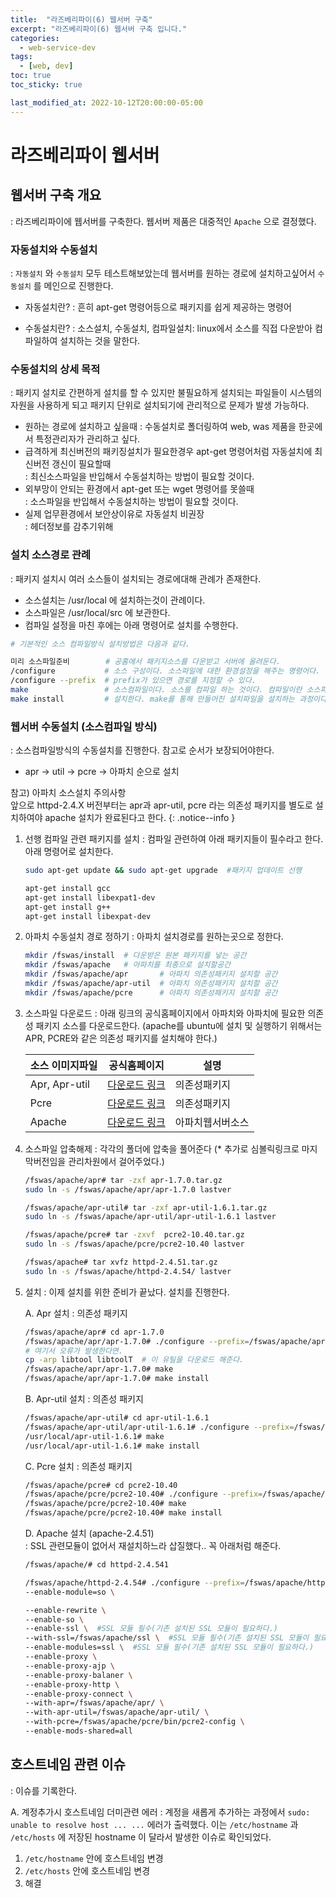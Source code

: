 ```yaml
---
title:  "라즈베리파이(6) 웹서버 구축"
excerpt: "라즈베리파이(6) 웹서버 구축 입니다."
categories:
  - web-service-dev
tags:
  - [web, dev]
toc: true
toc_sticky: true

last_modified_at: 2022-10-12T20:00:00-05:00
---
```


# 라즈베리파이 웹서버
## 웹서버 구축 개요
  : 라즈베리파이에 웹서버를 구축한다. 웹서버 제품은 대중적인 `Apache` 으로 결정했다.

### 자동설치와 수동설치
  : `자동설치` 와 `수동설치` 모두 테스트해보았는데 웹서버를 원하는 경로에 설치하고싶어서 `수동설치` 를 메인으로 진행한다.

  - 자동설치란?
    : 흔히 apt-get 명령어등으로 패키지를 쉽게 제공하는 명령어

  - 수동설치란?
    : 소스설치, 수동설치, 컴파일설치: linux에서 소스를 직접 다운받아 컴파일하여 설치하는 것을 말한다.

### 수동설치의 상세 목적  
  : 패키지 설치로 간편하게 설치를 할 수 있지만 불필요하게 설치되는 파일들이 시스템의 자원을 사용하게 되고 패키지 단위로 설치되기에 관리적으로 문제가 발생 가능하다.

  - 원하는 경로에 설치하고 싶을때
    : 수동설치로 폴더링하여 web, was 제품을 한곳에서 특정관리자가 관리하고 싶다.
  - 급격하게 최신버전의 패키징설치가 필요한경우 apt-get 명령어처럼 자동설치에 최신버전 갱신이 필요할때  
    : 최신소스파일을 반입해서 수동설치하는 방법이 필요할 것이다.
  - 외부망이 안되는 환경에서 apt-get 또는 wget 명령어를 못쓸때  
    : 소스파일을 반입해서 수동설치하는 방법이 필요할 것이다. 
  - 실제 업무환경에서 보안상이유로 자동설치 비권장  
    : 헤더정보를 감추기위해

### 설치 소스경로 관례  
  : 패키지 설치시 여러 소스들이 설치되는 경로에대해 관례가 존재한다.

  - 소스설치는 /usr/local 에 설치하는것이 관례이다.  
  - 소스파일은 /usr/local/src 에 보관한다.  
  - 컴파일 설정을 마친 후에는 아래 명령어로 설치를 수행한다.  

  ```bash
  # 기본적인 소스 컴파일방식 설치방법은 다음과 같다.

  미리 소스파일준비        # 공홈에서 패키지소스를 다운받고 서버에 올려둔다.
  /configure           # 소스 구성이다. 소스파일에 대한 환경설정을 해주는 명령어다. (뒤에 옵션을 넣음) 서버환경에 맞추어 makefile을 생성해주는 과정이다.
  /configure --prefix  # prefix가 있으면 경로를 지정할 수 있다.
  make                 # 소스컴파일이다. 소스를 컴파일 하는 것이다. 컴파일이란 소스파일을 사용자가 실행 가능한 파일로 만들어 주는 과정을 말한다.
  make install         # 설치한다. make를 통해 만들어진 설치파일을 설치하는 과정이다. 한마디로 build된 프로그램을 실행할 수 있게 파일들을 알맞은 위치에다가 복사를 한다.
  
  ```

### 웹서버 수동설치 (소스컴파일 방식)
  : 소스컴파일방식의 수동설치를 진행한다. 참고로 순서가 보장되어야한다.

* apr -> util -> pcre -> 아파치 순으로 설치  

참고) 아파치 소스설치 주의사항  
앞으로 httpd-2.4.X 버전부터는 apr과 apr-util, pcre 라는 의존성 패키지를 별도로 설치하여야 apache 설치가 완료된다고 한다.
{: .notice--info }
  

1. 선행 컴파일 관련 패키지를 설치
  : 컴파일 관련하여 아래 패키지들이 필수라고 한다. 아래 명령어로 설치한다.

    ```bash
    sudo apt-get update && sudo apt-get upgrade  #패키지 업데이트 선행

    apt-get install gcc
    apt-get install libexpat1-dev
    apt-get install g++
    apt-get install libexpat-dev

    ```

2. 아파치 수동설치 경로 정하기
  : 아파치 설치경로를 원하는곳으로 정한다.

    ```bash 
    mkdir /fswas/install  # 다운받은 원본 패키지를 넣는 공간
    mkdir /fswas/apache   # 아파치를 최종으로 설치할공간
    mkdir /fswas/apache/apr       # 아파치 의존성패키지 설치할 공간
    mkdir /fswas/apache/apr-util  # 아파치 의존성패키지 설치할 공간
    mkdir /fswas/apache/pcre      # 아파치 의존성패키지 설치할 공간

    ```

3. 소스파일 다운로드
  : 아래 링크의 공식홈페이지에서 아파치와 아파치에 필요한 의존성 패키지 소스를 다운로드한다. (apache를 ubuntu에 설치 및 실행하기 위해서는 APR, PCRE와 같은 의존성 패키지를 설치해야 한다.) 

    |소스 이미지파일|공식홈페이지|설명|
    |------|---|---|
    |Apr, Apr-util|[다운로드 링크](https://apr.apache.org)|의존성패키지|
    |Pcre|[다운로드 링크](http://www.pcre.org)|의존성패키지|
    |Apache|[다운로드 링크](http://www.apache.org/dyn/closer.cgi)|아파치웹서버소스|


4. 소스파일 압축해제
  : 각각의 폴더에 압축을 풀어준다 (* 추가로 심볼릭링크로 마지막버전임을 관리차원에서 걸어주었다.)

    ```bash 
    /fswas/apache/apr# tar -zxf apr-1.7.0.tar.gz
    sudo ln -s /fswas/apache/apr/apr-1.7.0 lastver

    /fswas/apache/apr-util# tar -zxf apr-util-1.6.1.tar.gz
    sudo ln -s /fswas/apache/apr-util/apr-util-1.6.1 lastver

    /fswas/apache/pcre# tar -zxvf  pcre2-10.40.tar.gz
    sudo ln -s /fswas/apache/pcre/pcre2-10.40 lastver

    /fswas/apache# tar xvfz httpd-2.4.51.tar.gz
    sudo ln -s /fswas/apache/httpd-2.4.54/ lastver

    ```

5. 설치
  : 이제 설치를 위한 준비가 끝났다. 설치를 진행한다.

    A. Apr 설치
    : 의존성 패키지

      ```bash
      /fswas/apache/apr# cd apr-1.7.0
      /fswas/apache/apr/apr-1.7.0# ./configure --prefix=/fswas/apache/apr/
      # 여기서 오류가 발생한다면.
      cp -arp libtool libtoolT  # 이 유틸을 다운로드 해준다.
      /fswas/apache/apr/apr-1.7.0# make
      /fswas/apache/apr/apr-1.7.0# make install
  
      ```

    B. Apr-util 설치
     : 의존성 패키지
  
      ```bash
      /fswas/apache/apr-util# cd apr-util-1.6.1
      /fswas/apache/apr-util/apr-util-1.6.1# ./configure --prefix=/fswas/apache/apr-util/ --with-apr=/fswas/apache/apr/
      /usr/local/apr-util-1.6.1# make
      /usr/local/apr-util-1.6.1# make install
    
      ```

    C. Pcre 설치
    : 의존성 패키지

      ```bash
      /fswas/apache/pcre# cd pcre2-10.40
      /fswas/apache/pcre/pcre2-10.40# ./configure --prefix=/fswas/apache/pcre/
      /fswas/apache/pcre/pcre2-10.40# make
      /fswas/apache/pcre/pcre2-10.40# make install
  
      ```

    D. Apache 설치 (apache-2.4.51)  
    : SSL 관련모듈이 없어서 재설치하느라 삽질했다.. 꼭 아래처럼 해준다.
  
      ```bash
      /fswas/apache/# cd httpd-2.4.541
  
      /fswas/apache/httpd-2.4.54# ./configure --prefix=/fswas/apache/httpd \
      --enable-module=so \
  
      --enable-rewrite \
      --enable-so \  
      --enable-ssl \  #SSL 모듈 필수(기존 설치된 SSL 모듈이 필요하다.)
      --with-ssl=/fswas/apache/ssl \  #SSL 모듈 필수(기존 설치된 SSL 모듈이 필요하다.)
      --enable-modules=ssl \  #SSL 모듈 필수(기존 설치된 SSL 모듈이 필요하다.)
      --enable-proxy \
      --enable-proxy-ajp \
      --enable-proxy-balaner \
      --enable-proxy-http \
      --enable-proxy-connect \
      --with-apr=/fswas/apache/apr/ \
      --with-apr-util=/fswas/apache/apr-util/ \
      --with-pcre=/fswas/apache/pcre/bin/pcre2-config \
      --enable-mods-shared=all
  
      ```

## 호스트네임 관련 이슈
  : 이슈를 기록한다.

A. 계정추가시 호스트네임 더미관련 에러
  : 계정을 새롭게 추가하는 과정에서 `sudo: unable to resolve host ... ...` 에러가 출력했다. 이는 `/etc/hostname` 과 `/etc/hosts` 에 저장된 hostname 이 달라서 발생한 이슈로 확인되었다.
  
  1. `/etc/hostname` 안에 호스트네임 변경
  2. `/etc/hosts` 안에 호스트네임 변경
  3. 해결
